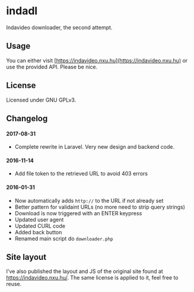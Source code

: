 indadl
======
Indavideo downloader, the second attempt.

Usage
------
You can either visit [https://indavideo.nxu.hu](https://indavideo.nxu.hu) or use the provided API. Please be nice.

License
-------
Licensed under GNU GPLv3.
 
Changelog
---------

#### 2017-08-31
- Complete rewrite in Laravel. Very new design and backend code.

#### 2016-11-14
- Add file token to the retrieved URL to avoid 403 errors

#### 2016-01-31
- Now automatically adds `http://` to the URL if not already set
- Better pattern for validaint URLs (no more need to strip query strings)
- Download is now triggered with an ENTER keypress
- Updated user agent
- Updated CURL code
- Added back button
- Renamed main script do `downloader.php`

Site layout
-----------
I've also published the layout and JS of the original site found at https://indavideo.nxu.hu/. The same license is applied to it, feel free to reuse.
